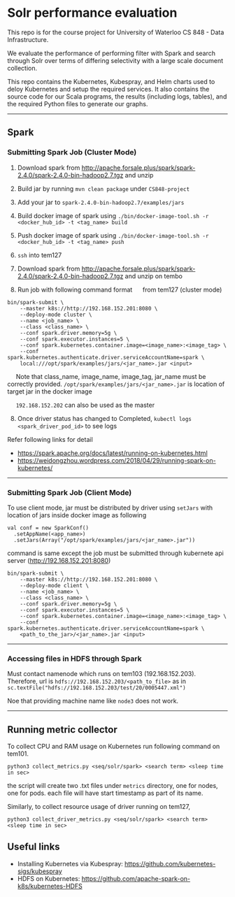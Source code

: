 # Solr performance evaluation

This repo is for the course project for University of Waterloo CS 848 - Data Infrastructure.

We evaluate the performance of performing filter with Spark and search through Solr over terms of differing selectivity with a large scale document collection.

This repo contains the Kubernetes, Kubespray, and Helm charts used to deloy Kubernetes and setup the required services. It also contains the source code for our Scala programs, the results (including logs, tables), and the required Python files to generate our graphs.

---

## Spark

### Submitting Spark Job (Cluster Mode)

1) Download spark from http://apache.forsale.plus/spark/spark-2.4.0/spark-2.4.0-bin-hadoop2.7.tgz and unzip

2) Build jar by running `mvn clean package` under `CS848-project`

3) Add your jar to `spark-2.4.0-bin-hadoop2.7/examples/jars`

4) Build docker image of spark using `./bin/docker-image-tool.sh -r <docker_hub_id> -t <tag_name> build`

5) Push docker image of spark using `./bin/docker-image-tool.sh -r <docker_hub_id> -t <tag_name> push`

6) `ssh` into tem127

7) Download spark from http://apache.forsale.plus/spark/spark-2.4.0/spark-2.4.0-bin-hadoop2.7.tgz and unzip on tembo

8) Run job with following command format
&nbsp;&nbsp;&nbsp;&nbsp; from tem127 (cluster mode)
```
bin/spark-submit \
    --master k8s://http://192.168.152.201:8080 \
    --deploy-mode cluster \
    --name <job_name> \
    --class <class_name> \
    --conf spark.driver.memory=5g \
    --conf spark.executor.instances=5 \
    --conf spark.kubernetes.container.image=<image_name>:<image_tag> \
    --conf spark.kubernetes.authenticate.driver.serviceAccountName=spark \
    local:///opt/spark/examples/jars/<jar_name>.jar <input>
```

&nbsp;&nbsp;&nbsp;&nbsp; Note that class_name, image_name, image_tag, jar_name must be correctly provided. `/opt/spark/examples/jars/<jar_name>.jar` is location of target jar in the docker image

&nbsp;&nbsp;&nbsp;&nbsp; `192.168.152.202` can also be used as the master

8) Once driver status has changed to Completed, `kubectl logs <spark_driver_pod_id>` to see logs


Refer following links for detail
- https://spark.apache.org/docs/latest/running-on-kubernetes.html
- https://weidongzhou.wordpress.com/2018/04/29/running-spark-on-kubernetes/

---
### Submitting Spark Job (Client Mode)

To use client mode, jar must be distributed by driver using `setJars` with location of jars inside docker image as following

```
val conf = new SparkConf()
  .setAppName(<app_name>)
  .setJars(Array("/opt/spark/examples/jars/<jar_name>.jar"))
```

command is same except the job must be submitted through kubernete api server (http://192.168.152.201:8080)
```
bin/spark-submit \
    --master k8s://http://192.168.152.201:8080 \
    --deploy-mode client \
    --name <job_name> \
    --class <class_name> \
    --conf spark.driver.memory=5g \
    --conf spark.executor.instances=5 \
    --conf spark.kubernetes.container.image=<image_name>:<image_tag> \
    --conf spark.kubernetes.authenticate.driver.serviceAccountName=spark \
    <path_to_the_jar>/<jar_name>.jar <input>
```
---

### Accessing files in HDFS through Spark

Must contact namenode which runs on tem103 (192.168.152.203).
Therefore, url is `hdfs://192.168.152.203/<path_to_file>` as in `sc.textFile("hdfs://192.168.152.203/test/20/0005447.xml")`

Noe that providing machine name like `node3` does not work.

---
## Running metric collector

To collect CPU and RAM usage on Kubernetes run following command on tem101.
```
python3 collect_metrics.py <seq/solr/spark> <search term> <sleep time in sec>
```
the script will create two .txt files under `metrics` directory, one for nodes, one for pods.
each file will have start timestamp as part of its name.

Similarly, to collect resource usage of driver running on tem127,
```
python3 collect_driver_metrics.py <seq/solr/spark> <search term> <sleep time in sec>
```

## Useful links

- Installing Kubernetes via Kubespray: https://github.com/kubernetes-sigs/kubespray
- HDFS on Kubernetes: https://github.com/apache-spark-on-k8s/kubernetes-HDFS
